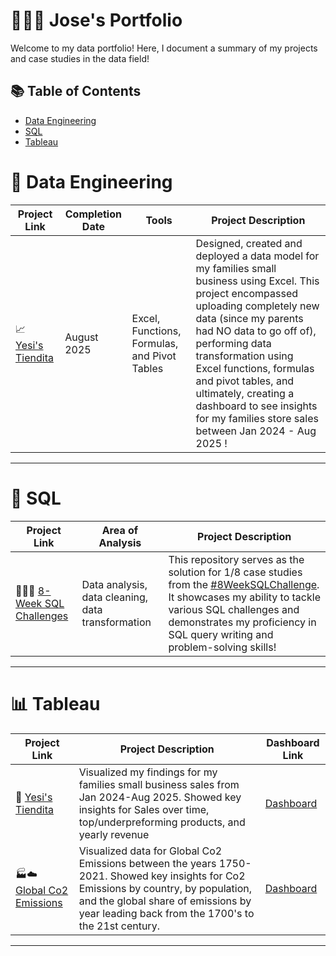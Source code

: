 # 👨🏽‍🦱 Jose's Portfolio

Welcome to my data portfolio! Here, I document a summary of my projects and case studies in the data field!

## 📚 Table of Contents
- [Data Engineering](#-data-engineering)
- [SQL](#-sql)
- [Tableau](#-tableau)

# 🧬 Data Engineering

| Project Link | Completion Date | Tools | Project Description | 
|---|---|---|---|
| 📈 [Yesi's Tiendita](https://github.com/Jawsee97/Yesis-Tiendita-Excel-Project#-yesis-tiendita-sales-project) | August 2025 | Excel, Functions, Formulas, and Pivot Tables | Designed, created and deployed a data model for my families small business using Excel. This project encompassed uploading completely new data (since my parents had NO data to go off of), performing data transformation using Excel functions, formulas and pivot tables, and ultimately, creating a dashboard to see insights for my families store sales between Jan 2024 - Aug 2025 ! |

***

# 👾 SQL

| Project Link | Area of Analysis | Project Description | 
|---|---|---|
| 👨🏽‍💻 [8-Week SQL Challenges](https://github.com/Jawsee97/8-week-SQL-Challenge/tree/main/Case%20Study%20%231%20-%20Danny's%20Diner#-case-study-1-dannys-diner) | Data analysis, data cleaning, data transformation | This repository serves as the solution for 1/8 case studies from the [#8WeekSQLChallenge](https://8weeksqlchallenge.com). It showcases my ability to tackle various SQL challenges and demonstrates my proficiency in SQL query writing and problem-solving skills! | 

***

# 📊 Tableau

| Project Link | Project Description | Dashboard Link |
|---|---|---|
| 🏡 [Yesi's Tiendita](https://github.com/Jawsee97/Yesis-Tiendita-Tableau-Project#-yesis-tiendita-tableau-project) | Visualized my findings for my families small business sales from Jan 2024-Aug 2025. Showed key insights for Sales over time, top/underpreforming products, and yearly revenue| [Dashboard](https://public.tableau.com/app/profile/jose.aguilar8390/viz/YesisTienditaFinalDashboard/YesisTiendita) |
| 🏭☁️ [Global Co2 Emissions ](https://github.com/Jawsee97/Global-Co2-Emissions-Tableau-Project#%EF%B8%8F-global-co2-emissions) | Visualized data for Global Co2 Emissions between the years 1750-2021. Showed key insights for Co2 Emissions by country, by population, and the global share of emissions by year leading back from the 1700's to the 21st century. | [Dashboard](https://public.tableau.com/app/profile/jose.aguilar8390/viz/GlobalCO2EmissionsProject_17555432876070/GlobalCO2Emissions) |

***
